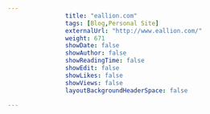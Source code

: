 ---
                title: "eallion.com"
                tags: [Blog,Personal Site]
                externalUrl: "http://www.eallion.com/"
                weight: 671
                showDate: false
                showAuthor: false
                showReadingTime: false
                showEdit: false
                showLikes: false
                showViews: false
                layoutBackgroundHeaderSpace: false
                ---
